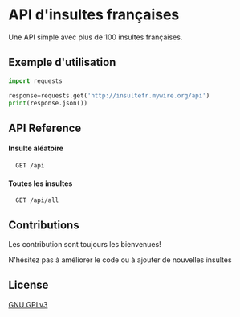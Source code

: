 
# API d'insultes françaises

Une API simple avec plus de 100 insultes françaises. 


## Exemple d'utilisation

```python
import requests

response=requests.get('http://insultefr.mywire.org/api')
print(response.json())
```

## API Reference

#### Insulte aléatoire

```http
  GET /api
```


#### Toutes les insultes

```http
  GET /api/all
```


## Contributions

Les contribution sont toujours les bienvenues!

N'hésitez pas à améliorer le code ou à ajouter de nouvelles insultes



## License

[GNU GPLv3](https://choosealicense.com/licenses/gpl-3.0/)

